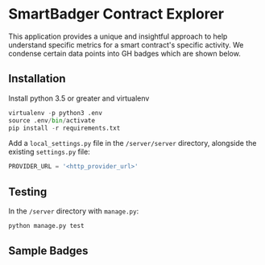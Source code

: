 # SmartBadger Contract Explorer

This application provides a unique and insightful approach to help understand specific metrics for a smart contract's specific activity. We condense certain data points into GH badges which are shown below.


## Installation

Install python 3.5 or greater and virtualenv

```py
virtualenv -p python3 .env
source .env/bin/activate
pip install -r requirements.txt
```

Add a `local_settings.py` file in the `/server/server` directory, alongside the existing `settings.py` file:

```py
PROVIDER_URL = '<http_provider_url>'
```


## Testing

In the `/server` directory with `manage.py`:

```py
python manage.py test
```


## Sample Badges

